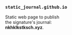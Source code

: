### `static_journal.github.io`


Static web page to publish  
the signature's journal:  
**nkhklkstksch.xyz**.
